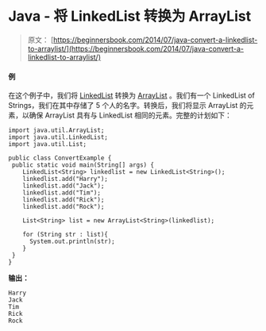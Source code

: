 # Java - 将 LinkedList 转换为 ArrayList

> 原文： [https://beginnersbook.com/2014/07/java-convert-a-linkedlist-to-arraylist/](https://beginnersbook.com/2014/07/java-convert-a-linkedlist-to-arraylist/)

#### 例

在这个例子中，我们将 [LinkedList](https://beginnersbook.com/2013/12/linkedlist-in-java-with-example/ "LinkedList in Java with Example") 转换为 [ArrayList](https://beginnersbook.com/2013/12/java-arraylist/ "ArrayList in java with example programs – Collections Framework") 。我们有一个 LinkedList of Strings，我们在其中存储了 5 个人的名字。转换后，我们将显示 ArrayList 的元素，以确保 ArrayList 具有与 LinkedList 相同的元素。完整的计划如下：

```
import java.util.ArrayList;
import java.util.LinkedList;
import java.util.List;

public class ConvertExample {
 public static void main(String[] args) {
    LinkedList<String> linkedlist = new LinkedList<String>();
    linkedlist.add("Harry");
    linkedlist.add("Jack");
    linkedlist.add("Tim");
    linkedlist.add("Rick");
    linkedlist.add("Rock");

    List<String> list = new ArrayList<String>(linkedlist);

    for (String str : list){
      System.out.println(str);
    }
 }
}
```

**输出：**

```
Harry
Jack
Tim
Rick
Rock
```